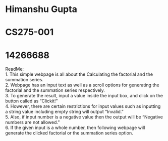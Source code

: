 Himanshu Gupta
==============

CS275-001
=========

14266688
========

ReadMe: <br/>1. This simple webpage is all about the Calculating the
factorial and the summation series. <br/>2. Webpage has an input text as well
as a scroll options for generating the factorial and the summation
series respectively. <br/>3. To generate the result, input a value inside the
input box, and click on the button called as “Clickit!” <br/>4. However,
there are certain restrictions for input values such as inputting a
string value including empty string will output “Invalid.” <br/>5. Also, if
input number is a negative value then the output will be “Negative
numbers are not allowed.” <br/>6. If the given input is a whole number, then
following webpage will generate the clicked factorial or the summation
series option.
